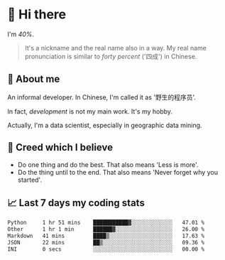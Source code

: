 # 👋 Hi there

I'm *40%*.

> It's a nickname and the real name also in a way.
> My real name pronunciation is similar to *forty percent* ('四成') in Chinese.

## :speech_balloon: About me

An informal developer. In Chinese, I'm called it as '野生的程序员'.

In fact, _development_ is not my main work. It's my hobby.

Actually, I'm a data scientist, especially in geographic data mining.

## :see_no_evil: Creed which I believe

- Do one thing and do the best. That also means 'Less is more'.
- Do the thing until to the end. That also means 'Never forget why you started'.

## :chart_with_upwards_trend: Last 7 days my coding stats

<!--START_SECTION:waka-->

```txt
Python     1 hr 51 mins    ███████████▓░░░░░░░░░░░░░   47.01 %
Other      1 hr 1 min      ██████▓░░░░░░░░░░░░░░░░░░   26.00 %
Markdown   41 mins         ████▒░░░░░░░░░░░░░░░░░░░░   17.63 %
JSON       22 mins         ██▒░░░░░░░░░░░░░░░░░░░░░░   09.36 %
INI        0 secs          ░░░░░░░░░░░░░░░░░░░░░░░░░   00.00 %
```

<!--END_SECTION:waka-->
